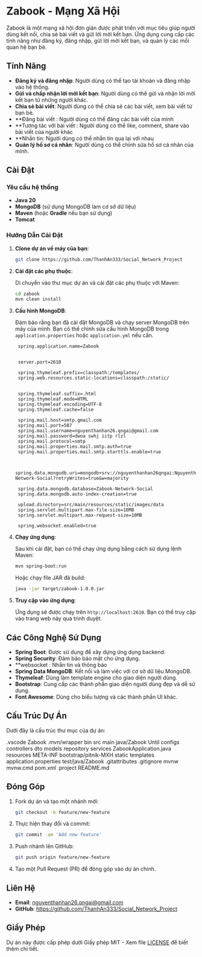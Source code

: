 # Zabook - Mạng Xã Hội

Zabook là một mạng xã hội đơn giản được phát triển với mục tiêu giúp người dùng kết nối, chia sẻ bài viết và gửi lời mời kết bạn. Ứng dụng cung cấp các tính năng như đăng ký, đăng nhập, gửi lời mời kết bạn, và quản lý các mối quan hệ bạn bè.

## Tính Năng

- **Đăng ký và đăng nhập**: Người dùng có thể tạo tài khoản và đăng nhập vào hệ thống.
- **Gửi và chấp nhận lời mời kết bạn**: Người dùng có thể gửi và nhận lời mời kết bạn từ những người khác.
- **Chia sẻ bài viết**: Người dùng có thể chia sẻ các bài viết, xem bài viết từ bạn bè.
- **Đăng bài viết : Người dùng có thể đăng các bài viết của mình
- **Tương tác với bài viết : Người dùng có thể like, comment, share vào bài viết của người khác
- **Nhắn tin: Người dùng có thể nhắn tin qua lại với nhau
- **Quản lý hồ sơ cá nhân**: Người dùng có thể chỉnh sửa hồ sơ cá nhân của mình.

## Cài Đặt

### Yêu cầu hệ thống

- **Java 20**
- **MongoDB** (sử dụng MongoDB làm cơ sở dữ liệu)
- **Maven** (hoặc **Gradle** nếu bạn sử dụng)
- **Tomcat**

### Hướng Dẫn Cài Đặt

1. **Clone dự án về máy của bạn**:

    ```bash
    git clone https://github.com/ThanhAn333/Social_Network_Project
    ```

2. **Cài đặt các phụ thuộc**:

    Di chuyển vào thư mục dự án và cài đặt các phụ thuộc với Maven:

    ```bash
    cd zabook
    mvn clean install
    ```

3. **Cấu hình MongoDB**:

    Đảm bảo rằng bạn đã cài đặt MongoDB và chạy server MongoDB trên máy của mình. Bạn có thể chỉnh sửa cấu hình MongoDB trong `application.properties` hoặc `application.yml` nếu cần.
    
        spring.application.name=Zabook


        server.port=2610

        spring.thymeleaf.prefix=classpath:/templates/
        spring.web.resources.static-locations=classpath:/static/


        spring.thymeleaf.suffix=.html
        spring.thymeleaf.mode=HTML
        spring.thymeleaf.encoding=UTF-8
        spring.thymeleaf.cache=false

        spring.mail.host=smtp.gmail.com
        spring.mail.port=587
        spring.mail.username=nguyenthanhan26.qngai@gmail.com
        spring.mail.password=dwoa swhj iitp rlzl
        spring.mail.protocol=smtp
        spring.mail.properties.mail.smtp.auth=true
        spring.mail.properties.mail.smtp.starttls.enable=true


        spring.data.mongodb.uri=mongodb+srv://nguyenthanhan26qngai:Nguyenthanhan123!@nguyenthanhan.acqmn.mongodb.net/Zabook-Network-Social?retryWrites=true&w=majority

        spring.data.mongodb.database=Zabook-Network-Social
        spring.data.mongodb.auto-index-creation=true

        upload.directory=src/main/resources/static/images/data
        spring.servlet.multipart.max-file-size=10MB
        spring.servlet.multipart.max-request-size=10MB

        spring.websocket.enabled=true


4. **Chạy ứng dụng**:

    Sau khi cài đặt, bạn có thể chạy ứng dụng bằng cách sử dụng lệnh Maven:

    ```bash
    mvn spring-boot:run
    ```

    Hoặc chạy file JAR đã build:

    ```bash
    java -jar target/zabook-1.0.0.jar
    ```

5. **Truy cập vào ứng dụng**:

    Ứng dụng sẽ được chạy trên `http://localhost:2610`. Bạn có thể truy cập vào trang web này qua trình duyệt.

## Các Công Nghệ Sử Dụng

- **Spring Boot**: Được sử dụng để xây dựng ứng dụng backend.
- **Spring Security**: Đảm bảo bảo mật cho ứng dụng.
- **websocket : Nhắn tin và thông báo
- **Spring Data MongoDB**: Kết nối và làm việc với cơ sở dữ liệu MongoDB.
- **Thymeleaf**: Dùng làm template engine cho giao diện người dùng.
- **Bootstrap**: Cung cấp các thành phần giao diện người dùng đẹp và dễ sử dụng.
- **Font Awesome**: Dùng cho biểu tượng và các thành phần UI khác.

## Cấu Trúc Dự Án

Dưới đây là cấu trúc thư mục của dự án:

.vscode
Zabook
.mvn/wrapper
bin
src
main
java/Zabook
Until
configs
controllers
dto
models
repository
services
ZabookApplication.java
resources
META-INF
bootstrap/pitnik-MXH
static
templates
application.properties
test/java/Zabook
.gitattributes
.gitignore
mvnw
mvnw.cmd
pom.xml
.project
README.md



## Đóng Góp

1. Fork dự án và tạo một nhánh mới:
   
    ```bash
    git checkout -b feature/new-feature
    ```

2. Thực hiện thay đổi và commit:
   
    ```bash
    git commit -am 'Add new feature'
    ```

3. Push nhánh lên GitHub:

    ```bash
    git push origin feature/new-feature
    ```

4. Tạo một Pull Request (PR) để đóng góp vào dự án chính.

## Liên Hệ

- **Email**: nguyenthanhan26.qngai@gmail.com
- **GitHub**: https://github.com/ThanhAn333/Social_Network_Project

## Giấy Phép

Dự án này được cấp phép dưới Giấy phép MIT - Xem file [LICENSE](LICENSE) để biết thêm chi tiết.
